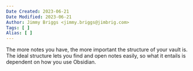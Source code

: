 ```yaml
---
Date Created: 2023-06-21
Date Modified: 2023-06-21
Author: Jimmy Briggs <jimmy.briggs@jimbrig.com>
Tags: [ ]
Alias: [ ]
---
```


The more notes you have, the more important the structure of your vault is. The ideal structure lets you find and open notes easily, so what it entails is dependent on how you use Obsidian.